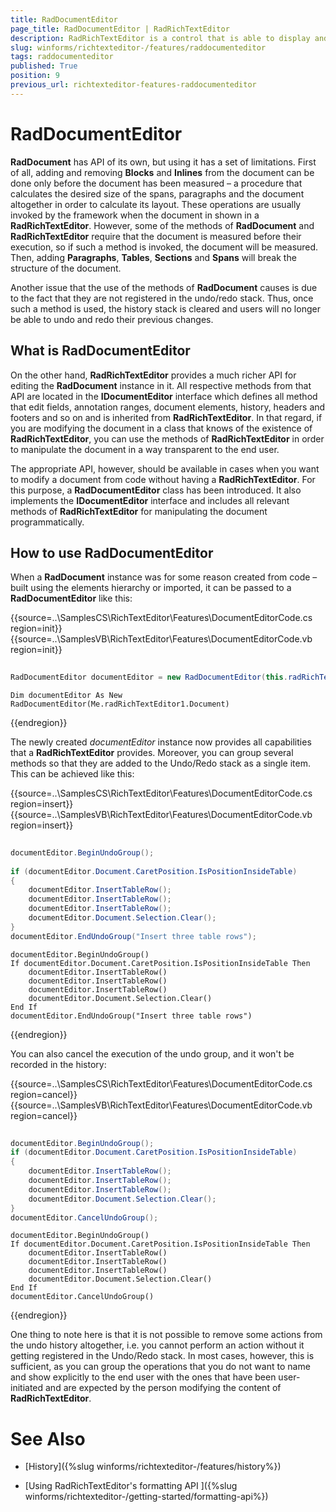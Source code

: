 ```yaml
---
title: RadDocumentEditor
page_title: RadDocumentEditor | RadRichTextEditor
description: RadRichTextEditor is a control that is able to display and edit rich-text content including formatted text arranged in pages, paragraphs, spans (runs), tables, etc.
slug: winforms/richtexteditor-/features/raddocumenteditor
tags: raddocumenteditor
published: True
position: 9
previous_url: richtexteditor-features-raddocumenteditor
---
```


# RadDocumentEditor

__RadDocument__ has API of its own, but using it has a set of limitations. First of all, adding and removing **Blocks** and **Inlines** from the document can be done only before the document has been measured – a procedure that calculates the desired size of the spans, paragraphs and the document altogether in order to calculate its layout. These operations are usually invoked by the framework when the document in shown in a __RadRichTextEditor__. However, some of the methods of __RadDocument__ and __RadRichTextEditor__ require that the document is measured before their execution, so if such a method is invoked, the document will be measured. Then, adding **Paragraphs**, **Tables**, **Sections** and **Spans** will break the structure of the document.
      
Another issue that the use of the methods of __RadDocument__ causes is due to the fact that they are not registered in the undo/redo stack. Thus, once such a method is used, the history stack is cleared and users will no longer be able to undo and redo their previous changes.      

## What is RadDocumentEditor

On the other hand, __RadRichTextEditor__ provides a much richer API for editing the __RadDocument__ instance in it. All respective methods from that API are located in the __IDocumentEditor__ interface which defines all method that edit fields, annotation ranges, document elements, history, headers and footers and so on and is inherited from __RadRichTextEditor__. In that regard, if you are modifying the document in a class that knows of the existence of __RadRichTextEditor__, you can use the methods of __RadRichTextEditor__ in order to manipulate the document in a way transparent to the end user.      

The appropriate API, however, should be available in cases when you want to modify a document from code without having a __RadRichTextEditor__. For this purpose, a __RadDocumentEditor__ class has been introduced. It also implements the __IDocumentEditor__ interface and includes all relevant methods of __RadRichTextEditor__ for manipulating the document programmatically.
        
## How to use RadDocumentEditor

When a __RadDocument__ instance was for some reason created from code – built using the elements hierarchy or imported, it can be passed to a __RadDocumentEditor__ like this:

{{source=..\SamplesCS\RichTextEditor\Features\DocumentEditorCode.cs region=init}} 
{{source=..\SamplesVB\RichTextEditor\Features\DocumentEditorCode.vb region=init}} 

````C#
            
RadDocumentEditor documentEditor = new RadDocumentEditor(this.radRichTextEditor1.Document);

````
````VB.NET
Dim documentEditor As New RadDocumentEditor(Me.radRichTextEditor1.Document)

````

{{endregion}} 

The newly created *documentEditor* instance now provides all capabilities that a  __RadRichTextEditor__ provides. Moreover, you can group several methods so that they are added to the Undo/Redo stack as a single item. This can be achieved like this:

{{source=..\SamplesCS\RichTextEditor\Features\DocumentEditorCode.cs region=insert}} 
{{source=..\SamplesVB\RichTextEditor\Features\DocumentEditorCode.vb region=insert}} 

````C#
    
documentEditor.BeginUndoGroup();
    
if (documentEditor.Document.CaretPosition.IsPositionInsideTable)
{
    documentEditor.InsertTableRow();
    documentEditor.InsertTableRow();
    documentEditor.InsertTableRow();
    documentEditor.Document.Selection.Clear();
}
documentEditor.EndUndoGroup("Insert three table rows");

````
````VB.NET
documentEditor.BeginUndoGroup()
If documentEditor.Document.CaretPosition.IsPositionInsideTable Then
    documentEditor.InsertTableRow()
    documentEditor.InsertTableRow()
    documentEditor.InsertTableRow()
    documentEditor.Document.Selection.Clear()
End If
documentEditor.EndUndoGroup("Insert three table rows")

````

{{endregion}} 

You can also cancel the execution of the undo group, and it won't be recorded in the history:

{{source=..\SamplesCS\RichTextEditor\Features\DocumentEditorCode.cs region=cancel}} 
{{source=..\SamplesVB\RichTextEditor\Features\DocumentEditorCode.vb region=cancel}} 

````C#
    
documentEditor.BeginUndoGroup();
if (documentEditor.Document.CaretPosition.IsPositionInsideTable)
{
    documentEditor.InsertTableRow();
    documentEditor.InsertTableRow();
    documentEditor.InsertTableRow();
    documentEditor.Document.Selection.Clear();
}
documentEditor.CancelUndoGroup();

````
````VB.NET
documentEditor.BeginUndoGroup()
If documentEditor.Document.CaretPosition.IsPositionInsideTable Then
    documentEditor.InsertTableRow()
    documentEditor.InsertTableRow()
    documentEditor.InsertTableRow()
    documentEditor.Document.Selection.Clear()
End If
documentEditor.CancelUndoGroup()

````

{{endregion}} 

One thing to note here is that it is not possible to remove some actions from the undo history altogether, i.e. you cannot perform an action without it getting registered in the Undo/Redo stack. In most cases, however, this is sufficient, as you can group the operations that you do not want to name and show explicitly to the end user with the ones that have been user-initiated and are expected by the person modifying the content of __RadRichTextEditor__.
        
# See Also

 * [History]({%slug winforms/richtexteditor-/features/history%})

 * [Using RadRichTextEditor's formatting API ]({%slug winforms/richtexteditor-/getting-started/formatting-api%})

